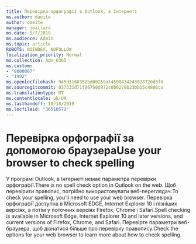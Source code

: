 ```yaml
---
title: Перевірка орфографії в Outlook, в Інтернеті
ms.author: daeite
author: daeite
manager: joallard
ms.date: 5/7/2019
ms.audience: Admin
ms.topic: article
ROBOTS: NOINDEX, NOFOLLOW
localization_priority: Normal
ms.collection: Adm_O365
ms.custom:
- "8000007"
- "1992"
ms.openlocfilehash: 945d3168352bd00259a14508434243028720d6f0
ms.sourcegitcommit: 037331d71f06750d972c0b6278b23bb15c4806ca
ms.translationtype: MT
ms.contentlocale: uk-UA
ms.lasthandoff: 10/18/2019
ms.locfileid: "36510572"
---
```

# <a name="use-your-browser-to-check-spelling"></a><span data-ttu-id="152d3-102">Перевірка орфографії за допомогою браузера</span><span class="sxs-lookup"><span data-stu-id="152d3-102">Use your browser to check spelling</span></span>

<span data-ttu-id="152d3-103">У програмі Outlook, в Інтернеті немає параметра перевірки орфографії.</span><span class="sxs-lookup"><span data-stu-id="152d3-103">There is no spell check option in Outlook on the web.</span></span> <span data-ttu-id="152d3-104">Щоб перевірити правопис, потрібно використовувати веб-переглядач.</span><span class="sxs-lookup"><span data-stu-id="152d3-104">To check your spelling, you'll need to use your web browser.</span></span> <span data-ttu-id="152d3-105">Перевірка орфографії доступна в Microsoft EDGE, Internet Explorer 10 і пізніших версіях, а потім у поточних версіях Firefox, Chrome і Safari.</span><span class="sxs-lookup"><span data-stu-id="152d3-105">Spell checking is available in Microsoft Edge, Internet Explorer 10 and later versions, and current versions of Firefox, Chrome, and Safari.</span></span> <span data-ttu-id="152d3-106">Перевірте параметри веб-браузера, щоб дізнатися більше про перевірку правопису.</span><span class="sxs-lookup"><span data-stu-id="152d3-106">Check the options for your web browser to learn more about how to check spelling.</span></span>